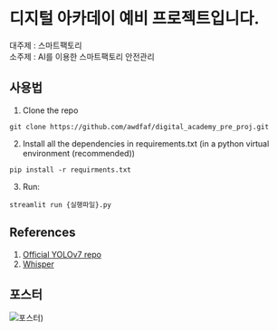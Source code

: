 # 디지털 아카데이 예비 프로젝트입니다.


대주제 : 스마트팩토리  
소주제 : AI를 이용한 스마트팩토리 안전관리



## 사용법

1. Clone the repo
``` shell
git clone https://github.com/awdfaf/digital_academy_pre_proj.git
```
2. Install all the dependencies in requirements.txt (in a python virtual environment (recommended))
``` shell
pip install -r requirments.txt
```
3. Run:
``` shell
streamlit run {실행파일}.py
```
## References
1. [Official YOLOv7 repo](https://github.com/WongKinYiu/yolov7)
2. [Whisper](https://github.com/openai/whisper)


## 포스터
![포스터)](https://www.notion.so/awdfaf/12b03dc748364de3b9c6ad1e21a73194?pvs=4#0256b6ea05c145a48a9ac25564b94db1 "포스터")
